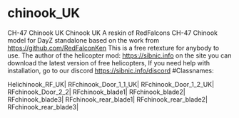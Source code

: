 # chinook_UK
CH-47 Chinook UK
Chinook UK A reskin of RedFalcons CH-47 Chinook model for DayZ standalone based on the work from https://github.com/RedFalconKen This is a free retexture for anybody to use. The author of the helicopter mod: https://sibnic.info on the site you can download the latest version of free helicopters, If you need help with installation, go to our discord https://sibnic.info/discord #Classnames:

Helichinook_RF_UK| RFchinook_Door_1_1_UK| RFchinook_Door_1_2_UK| RFchinook_Door_2_2| RFchinook_blade1| RFchinook_blade2| RFchinook_blade3| RFchinook_rear_blade1| RFchinook_rear_blade2| RFchinook_rear_blade3|
